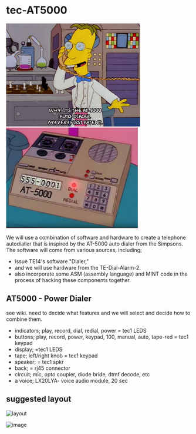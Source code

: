 # tec-AT5000

![](https://github.com/SteveJustin1963/tec-AT5000/blob/master/pics/mp1.png)
![](https://github.com/SteveJustin1963/tec-AT5000/blob/master/pics/mpad1.png)


We will use a combination of software and hardware to create a telephone autodialler that is inspired by the AT-5000 auto dialer from the Simpsons. The software will come from various sources, including; 
- issue TE14's software "Dialer," 
- and we will use hardware from the TE-Dial-Alarm-2. 
- also incorporate some ASM (assembly language) and MINT code in the process of hacking these components together.


## AT5000 - Power Dialer
see wiki. need to decide what features and we will select and decide how to combine them. 

- indicators; play, record, dial, redial, power = tec1 LEDS
- buttons; play, record, power, keypad, 100, manual, auto, tape-red = tec1 keypad 
- display; =tec1 LEDS
- tape; left/right knob = tec1 keypad
- speaker; = tec1 spkr
- back; = rj45 connector
- circuit; mic, opto coupler, diode bride, dtmf decode, etc 
- a voice; LX20LYA- voice audio module, 20 sec 


## suggested layout

![layout](https://user-images.githubusercontent.com/58069246/205056653-5459de57-910f-4eac-83e6-3f8193f32d24.png)

![image](https://user-images.githubusercontent.com/58069246/209416173-8975d636-3432-493c-9972-6893980a00f0.png)

